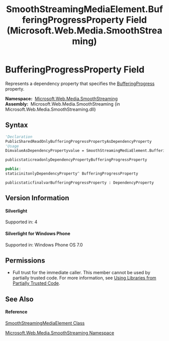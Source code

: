 ﻿---
title: SmoothStreamingMediaElement.BufferingProgressProperty Field (Microsoft.Web.Media.SmoothStreaming)
TOCTitle: BufferingProgressProperty Field
ms:assetid: F:Microsoft.Web.Media.SmoothStreaming.SmoothStreamingMediaElement.BufferingProgressProperty
ms:mtpsurl: https://msdn.microsoft.com/en-us/library/microsoft.web.media.smoothstreaming.smoothstreamingmediaelement.bufferingprogressproperty(v=VS.90)
ms:contentKeyID: 23960985
ms.date: 05/02/2012
mtps_version: v=VS.90
f1_keywords:
- Microsoft.Web.Media.SmoothStreaming.SmoothStreamingMediaElement.BufferingProgressProperty
dev_langs:
- CSharp
- JScript
- VB
- c++
api_location:
- Microsoft.Web.Media.SmoothStreaming.dll
api_name:
- Microsoft.Web.Media.SmoothStreaming.SmoothStreamingMediaElement.BufferingProgressProperty
api_type:
- Managed
topic_type:
- apiref
- kbSyntax
product_family_name: VS
ROBOTS: INDEX,FOLLOW
---

# BufferingProgressProperty Field

Represents a dependency property that specifies the [BufferingProgress](smoothstreamingmediaelement-bufferingprogress-property-microsoft-web-media-smoothstreaming_1.md) property.

**Namespace:**  [Microsoft.Web.Media.SmoothStreaming](microsoft-web-media-smoothstreaming-namespace_1.md)  
**Assembly:**  Microsoft.Web.Media.SmoothStreaming (in Microsoft.Web.Media.SmoothStreaming.dll)

## Syntax

``` vb
'Declaration
PublicSharedReadOnlyBufferingProgressPropertyAsDependencyProperty
'Usage
DimvalueAsDependencyPropertyvalue = SmoothStreamingMediaElement.BufferingProgressProperty
```

``` csharp
publicstaticreadonlyDependencyPropertyBufferingProgressProperty
```

``` c++
public:
staticinitonlyDependencyProperty^ BufferingProgressProperty
```

``` jscript
publicstaticfinalvarBufferingProgressProperty : DependencyProperty
```

## Version Information

#### Silverlight

Supported in: 4  

#### Silverlight for Windows Phone

Supported in: Windows Phone OS 7.0  

## Permissions

  - Full trust for the immediate caller. This member cannot be used by partially trusted code. For more information, see [Using Libraries from Partially Trusted Code](https://msdn.microsoft.com/en-us/library/8skskf63\(v=vs.90\)).

## See Also

#### Reference

[SmoothStreamingMediaElement Class](smoothstreamingmediaelement-class-microsoft-web-media-smoothstreaming_1.md)

[Microsoft.Web.Media.SmoothStreaming Namespace](microsoft-web-media-smoothstreaming-namespace_1.md)

